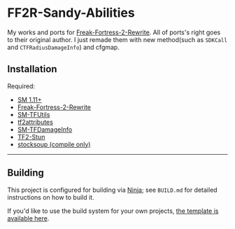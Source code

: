 # FF2R-Sandy-Abilities
My works and ports for [Freak-Fortress-2-Rewrite](https://github.com/Batfoxkid/Freak-Fortress-2-Rewrite).
All of ports's right goes to their original author. I just remade them with new method(such as `SDKCall` and `CTFRadiusDamageInfo`) and cfgmap.

## Installation
Required:
- [SM 1.11+](https://www.sourcemod.net/downloads.php)
- [Freak-Fortress-2-Rewrite](https://github.com/Batfoxkid/Freak-Fortress-2-Rewrite)
- [SM-TFUtils](https://github.com/nosoop/SM-TFUtils)
- [tf2attributes](https://github.com/FlaminSarge/tf2attributes)
- [SM-TFDamageInfo](https://github.com/nosoop/SM-TFDamageInfo)
- [TF2-Stun](https://github.com/M60TM/TF2-Stun)
- [stocksoup (compile only)](https://github.com/nosoop/stocksoup)

----

## Building

This project is configured for building via [Ninja][]; see `BUILD.md` for detailed
instructions on how to build it.

If you'd like to use the build system for your own projects,
[the template is available here](https://github.com/nosoop/NinjaBuild-SMPlugin).

[Ninja]: https://ninja-build.org/
